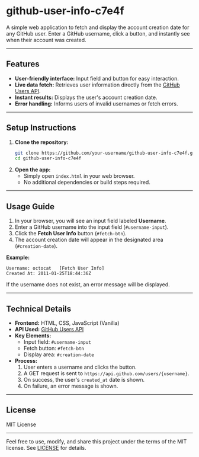 # github-user-info-c7e4f

A simple web application to fetch and display the account creation date for any GitHub user. Enter a GitHub username, click a button, and instantly see when their account was created.

---

## Features

- **User-friendly interface:** Input field and button for easy interaction.
- **Live data fetch:** Retrieves user information directly from the [GitHub Users API](https://api.github.com/users).
- **Instant results:** Displays the user's account creation date.
- **Error handling:** Informs users of invalid usernames or fetch errors.

---

## Setup Instructions

1. **Clone the repository:**
   ```bash
   git clone https://github.com/your-username/github-user-info-c7e4f.git
   cd github-user-info-c7e4f
   ```
2. **Open the app:**
   - Simply open `index.html` in your web browser.
   - No additional dependencies or build steps required.

---

## Usage Guide

1. In your browser, you will see an input field labeled **Username**.
2. Enter a GitHub username into the input field (`#username-input`).
3. Click the **Fetch User Info** button (`#fetch-btn`).
4. The account creation date will appear in the designated area (`#creation-date`).

**Example:**
```
Username: octocat   [Fetch User Info]
Created At: 2011-01-25T18:44:36Z
```

If the username does not exist, an error message will be displayed.

---

## Technical Details

- **Frontend:** HTML, CSS, JavaScript (Vanilla)
- **API Used:** [GitHub Users API](https://api.github.com/users/{username})
- **Key Elements:**
  - Input field: `#username-input`
  - Fetch button: `#fetch-btn`
  - Display area: `#creation-date`
- **Process:**
  1. User enters a username and clicks the button.
  2. A GET request is sent to `https://api.github.com/users/{username}`.
  3. On success, the user's `created_at` date is shown.
  4. On failure, an error message is shown.

---

## License

MIT License

---

Feel free to use, modify, and share this project under the terms of the MIT license. See [LICENSE](LICENSE) for details.